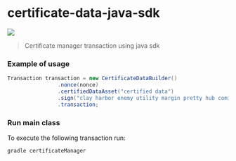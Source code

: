 # certificate-data-java-sdk
![](https://raw.githubusercontent.com/KovacZan/certificate-manager-java-sdk/master/bcdiploma-1021x400.jpg)

> Certificate manager transaction using java sdk

### Example of usage

```java
Transaction transaction = new CertificateDataBuilder()
                .nonce(nonce)
                .certifiedDataAsset("certified data")
                .sign("clay harbor enemy utility margin pretty hub comic piece aerobic umbrella acquire")
                .transaction;
```

### Run main class
To execute the following transaction run:
 
 `gradle certificateManager`
